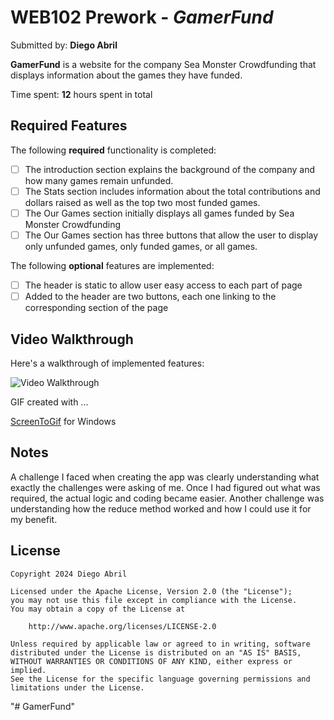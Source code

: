 # WEB102 Prework - *GamerFund*

Submitted by: **Diego Abril**

**GamerFund** is a website for the company Sea Monster Crowdfunding that displays information about the games they have funded.

Time spent: **12** hours spent in total

## Required Features

The following **required** functionality is completed:

* [ ] The introduction section explains the background of the company and how many games remain unfunded.
* [ ] The Stats section includes information about the total contributions and dollars raised as well as the top two most funded games.
* [ ] The Our Games section initially displays all games funded by Sea Monster Crowdfunding
* [ ] The Our Games section has three buttons that allow the user to display only unfunded games, only funded games, or all games.

The following **optional** features are implemented:

* [ ] The header is static to allow user easy access to each part of page
* [ ] Added to the header are two buttons, each one linking to the corresponding section of the page

## Video Walkthrough

Here's a walkthrough of implemented features:

<img src='https://imgur.com/a/Aw6AXyB' title='Video Walkthrough' width='' alt='Video Walkthrough' />

<!-- Replace this with whatever GIF tool you used! -->
GIF created with ...  

[ScreenToGif](https://www.screentogif.com/) for Windows


## Notes

A challenge I faced when creating the app was clearly understanding what exactly the challenges were asking of me. Once I had figured out what was required, the actual logic and coding became easier. Another challenge was understanding how the reduce method worked and how I could use it for my benefit.

## License

    Copyright 2024 Diego Abril

    Licensed under the Apache License, Version 2.0 (the "License");
    you may not use this file except in compliance with the License.
    You may obtain a copy of the License at

        http://www.apache.org/licenses/LICENSE-2.0

    Unless required by applicable law or agreed to in writing, software
    distributed under the License is distributed on an "AS IS" BASIS,
    WITHOUT WARRANTIES OR CONDITIONS OF ANY KIND, either express or implied.
    See the License for the specific language governing permissions and
    limitations under the License.
"# GamerFund" 
